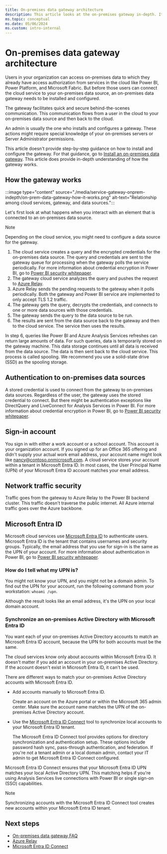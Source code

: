 ```yaml
---
title: On-premises data gateway architecture
description: This article looks at the on-premises gateway in-depth. It looks at how the service works with Microsoft Entra ID and your on-premises Active Directory.
ms.topic: conceptual
ms.date: 05/06/2024
ms.custom: intro-internal
---
```


# On-premises data gateway architecture

Users in your organization can access on-premises data to which they already have access authorization from services in the cloud like Power BI, Power Platform, and Microsoft Fabric. But before those users can connect the cloud service to your on-premises data source, an on-premises data gateway needs to be installed and configured.

The gateway facilitates quick and secure behind-the-scenes communication. This communication flows from a user in the cloud to your on-premises data source and then back to the cloud.

An admin is usually the one who installs and configures a gateway. These actions might require special knowledge of your on-premises servers or Server Administrator permissions.

This article doesn't provide step-by-step guidance on how to install and configure the gateway. For that guidance, go to [Install an on-premises data gateway](service-gateway-install.md). This article does provide in-depth understanding of how the gateway works.

## How the gateway works

:::image type="content" source="./media/service-gateway-onprem-indepth/on-prem-data-gateway-how-it-works.png" alt-text="Relationship among cloud services, gateway, and data sources.":::

Let's first look at what happens when you interact with an element that is connected to an on-premises data source.

> [!NOTE]
> Depending on the cloud service, you might need to configure a data source for the gateway.

1. The cloud service creates a query and the encrypted credentials for the on-premises data source. The query and credentials are sent to the gateway queue for processing when the gateway polls the service periodically. For more information about credential encryption in Power BI, go to [Power BI security whitepaper](/power-bi/guidance/whitepaper-powerbi-security).
1. The gateway cloud service analyzes the query and pushes the request to [Azure Relay](/azure/azure-relay/relay-what-is-it).
1. Azure Relay sends the pending requests to the gateway when it polls periodically. Both the gateway and Power BI service are implemented to only accept TLS 1.2 traffic. 
1. The gateway gets the query, decrypts the credentials, and connects to one or more data sources with those credentials.
1. The gateway sends the query to the data source to be run.
1. The results are sent from the data source back to the gateway and then to the cloud service. The service then uses the results.

In step 6, queries like Power BI and Azure Analysis Services refreshes can return large amounts of data. For such queries, data is temporarily stored on the gateway machine. This data storage continues until all data is received from the data source. The data is then sent back to the cloud service. This process is called spooling. We recommend you use a solid-state drive (SSD) as the spooling storage.

## Authentication to on-premises data sources

A stored credential is used to connect from the gateway to on-premises data sources. Regardless of the user, the gateway uses the stored credential to connect. But there might be authentication exceptions like DirectQuery and LiveConnect for Analysis Services in Power BI. For more information about credential encryption in Power BI, go to [Power BI security whitepaper](/power-bi/guidance/whitepaper-powerbi-security).

## Sign-in account

You sign in with either a work account or a school account. This account is your organization account. If you signed up for an Office 365 offering and didn't supply your actual work email address, your account name might look like nancy@contoso.onmicrosoft.com. A cloud service stores your account within a tenant in Microsoft Entra ID. In most cases, the User Principal Name (UPN) of your Microsoft Entra ID account matches your email address.

## Network traffic security

Traffic goes from the gateway to Azure Relay to the Power BI backend cluster. This traffic doesn't traverse the public internet. All Azure internal traffic goes over the Azure backbone.

## Microsoft Entra ID

Microsoft cloud services use [Microsoft Entra ID](/entra/fundamentals/whatis) to authenticate users. Microsoft Entra ID is the tenant that contains usernames and security groups. Typically, the email address that you use for sign-in is the same as the UPN of your account. For more information about authentication in Power BI, go to [Power BI security whitepaper](/power-bi/guidance/whitepaper-powerbi-security).

### How do I tell what my UPN is?

You might not know your UPN, and you might not be a domain admin. To find out the UPN for your account, run the following command from your workstation: `whoami /upn`.

Although the result looks like an email address, it's the UPN on your local domain account.

### Synchronize an on-premises Active Directory with Microsoft Entra ID

You want each of your on-premises Active Directory accounts to match an Microsoft Entra ID account, because the UPN for both accounts must be the same.

The cloud services know only about accounts within Microsoft Entra ID. It doesn't matter if you add an account in your on-premises Active Directory. If the account doesn't exist in Microsoft Entra ID, it can't be used.

There are different ways to match your on-premises Active Directory accounts with Microsoft Entra ID.

* Add accounts manually to Microsoft Entra ID.

    Create an account on the Azure portal or within the Microsoft 365 admin center. Make sure the account name matches the UPN of the on-premises Active Directory account.

* Use the [Microsoft Entra ID Connect](/entra/identity/hybrid/connect/how-to-connect-sync-whatis) tool to synchronize local accounts to your Microsoft Entra ID tenant.

    The Microsoft Entra ID Connect tool provides options for directory synchronization and authentication setup. These options include password hash sync, pass-through authentication, and federation. If you're not a tenant admin or a local domain admin, contact your IT admin to get Microsoft Entra ID Connect configured.

 Microsoft Entra ID Connect ensures that your Microsoft Entra ID UPN matches your local Active Directory UPN. This matching helps if you're using Analysis Services live connections with Power BI or single sign-on (SSO) capabilities.

> [!NOTE]
> Synchronizing accounts with the Microsoft Entra ID Connect tool creates new accounts within your Microsoft Entra ID tenant.

## Next steps

* [On-premises data gateway FAQ](service-gateway-onprem-faq.yml)  
* [Azure Relay](/azure/azure-relay/relay-what-is-it)  
* [Microsoft Entra ID Connect](/entra/identity/hybrid/connect/how-to-connect-sync-whatis)  
